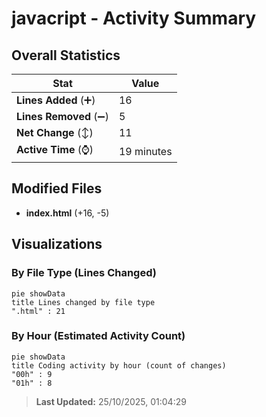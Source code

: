 # javacript - Activity Summary 

## Overall Statistics

| Stat                   | Value                                                             |
| ---------------------- | ----------------------------------------------------------------- |
| **Lines Added** (➕)   | 16                                          |
| **Lines Removed** (➖) | 5                                        |
| **Net Change** (↕)    | 11                |
| **Active Time** (⌚)   | 19 minutes |


## Modified Files
- **index.html** (+16, -5)

## Visualizations

### By File Type (Lines Changed)

```mermaid
pie showData
title Lines changed by file type
".html" : 21
```

### By Hour (Estimated Activity Count)

```mermaid
pie showData
title Coding activity by hour (count of changes)
"00h" : 9
"01h" : 8
```


> **Last Updated:** 25/10/2025, 01:04:29